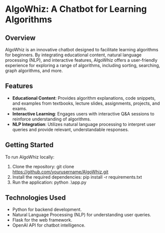 # AlgoWhiz: A Chatbot for Learning Algorithms

## Overview
AlgoWhiz is an innovative chatbot designed to facilitate learning algorithms for beginners. By integrating educational content, natural language processing (NLP), and interactive features, AlgoWhiz offers a user-friendly experience for exploring a range of algorithms, including sorting, searching, graph algorithms, and more.

## Features
- **Educational Content**: Provides algorithm explanations, code snippets, and examples from textbooks, lecture slides, assignments, projects, and exams.
- **Interactive Learning**: Engages users with interactive Q&A sessions to reinforce understanding of algorithms.
- **NLP Integration**: Utilizes natural language processing to interpret user queries and provide relevant, understandable responses.

## Getting Started
To run AlgoWhiz locally:
1. Clone the repository:
git clone https://github.com/yourusername/AlgoWhiz.git
2. Install the required dependencies:
pip install -r requirements.txt
3. Run the application:
python .\app.py

## Technologies Used
- Python for backend development.
- Natural Language Processing (NLP) for understanding user queries.
- Flask for the web framework.
- OpenAI API for chatbot intelligence.
